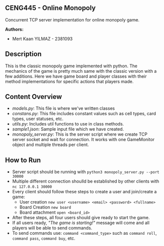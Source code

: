 **CENG445 - Online Monopoly**
--

Concurrent TCP server implementation for online monopoly game. 

**Authors:**
- Mert Kaan YILMAZ - 2381093

**Description**
--

This is the classic monopoly game implemented with python. The mechanics of the game is pretty much same with the classic version with a few additions. Here we have game board and player classes with their method implementations for specific actions that players made.


**Content Overview**
--

- *models.py*: This file is where we've written classes
- *constans.py*: This file includes constant values such as cell types, card types, user statuses, etc.
- *utils.py*: Includes util functions to use in class methods.
- *sample1.json*: Sample input file which we have created.
- *monopoly_server.py*: This is the server script where we create TCP server socket and wait for connection. It works with one GameMonitor object and multiple threads per client.

**How to Run**
--

- Server script should be running with `python3 monopoly_server.py --port 30000`
- Multiple different connection shoulld be established by other clients with `nc 127.0.0.1 30000`
- Every client should follow these steps to create a user and join/create a game:
  - User creation `new user <username> <email> <password> <fullname>`
  - Board Creation `new board`
  - Board attachment `open <board_id>`
- After these steps, all four users should give ready to start the game.
- If all users ready, *"The game is starting!"* message will come and all players will be able to send commands.
- To send commands use: `command <command_type>` such as `command roll`, `command pass`, `command buy`, etc.

